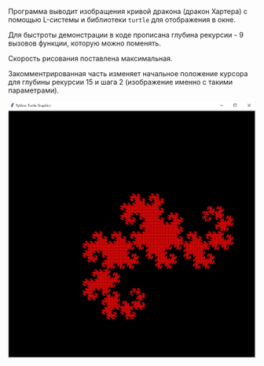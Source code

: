 Программа выводит изобращения кривой дракона (дракон Хартера) с помощью L-системы и библиотеки `turtle` для отображения в окне.

Для быстроты демонстрации в коде прописана глубина рекурсии - 9 вызовов функции, которую можно поменять.

Скорость рисования поставлена максимальная. 

Закомментрированная часть изменяет начальное положение курсора для глубины рекурсии 15 и шага 2 (изображение именно с такими параметрами).

![Глубина рекурсии - 15, шаг - 2](Dragon_curve.jpg)